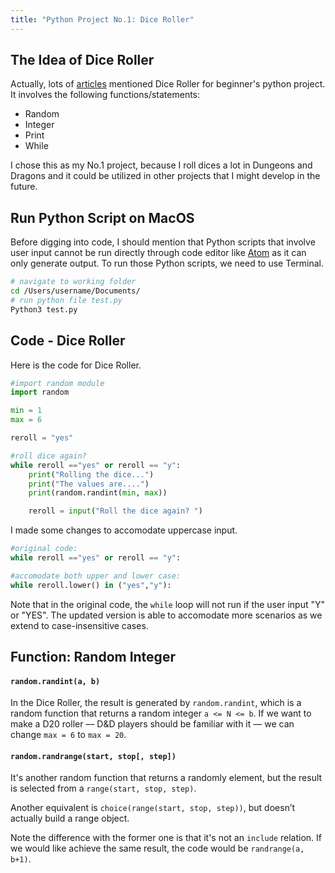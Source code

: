 ```yaml
---
title: "Python Project No.1: Dice Roller"
---
```


## The Idea of Dice Roller

Actually, lots of [articles](https://knightlab.northwestern.edu/2014/06/05/five-mini-programming-projects-for-the-python-beginner/) mentioned Dice Roller for beginner's python project.
It involves the following functions/statements:

- Random
- Integer
- Print
- While

I chose this as my No.1 project, because I roll dices a lot in Dungeons and Dragons and it could be utilized in other projects that I might develop in the future.

## Run Python Script on MacOS

Before digging into code, I should mention that Python scripts that involve user input cannot be run directly through code editor like [Atom](https://atom.io) as it can only generate output. To run those Python scripts, we need to use Terminal.

```bash
# navigate to working folder
cd /Users/username/Documents/
# run python file test.py
Python3 test.py
```


## Code - Dice Roller
Here is the code for Dice Roller.

```python
#import random module
import random

min = 1
max = 6

reroll = "yes"

#roll dice again?
while reroll =="yes" or reroll == "y":
    print("Rolling the dice...")
    print("The values are....")
    print(random.randint(min, max))

    reroll = input("Roll the dice again? ")
```

I made some changes to accomodate uppercase input.
```python
#original code:
while reroll =="yes" or reroll == "y":

#accomodate both upper and lower case:
while reroll.lower() in ("yes","y"):
```

Note that in the original code, the `while` loop will not run if the user input "Y" or "YES".
The updated version is able to accomodate more scenarios as we extend to case-insensitive cases.

## Function: Random Integer

#### `random.randint(a, b)`

In the Dice Roller, the result is generated by `random.randint`, which is a random function that returns a random integer `a <= N <= b`.
If we want to make a D20 roller –– D&D players should be familiar with it –– we can change `max = 6` to `max = 20`.
<br>

#### `random.randrange(start, stop[, step])`

It's another random function that returns a randomly element, but the result is selected from a `range(start, stop, step)`.

Another equivalent is `choice(range(start, stop, step))`, but doesn’t actually build a range object.

Note the difference with the former one is that it's not an `include` relation. If we would like achieve the same result, the code would be `randrange(a, b+1)`.
